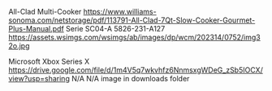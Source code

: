 <!-- Shark IonFlex Vacuum
https://support.sharkclean.com/hc/en-us/article_attachments/4402165895186/IF200_IF250Series_Manual_E_20180620_LR.pdf
IF200/250, IC205, UF280
N/A
https://mobileimages.lowes.com/productimages/66c2db13-9b09-4d06-824c-68455702af11/09588122.jpg?size=xl -->

All-Clad Multi-Cooker
https://www.williams-sonoma.com/netstorage/pdf/113791-All-Clad-7Qt-Slow-Cooker-Gourmet-Plus-Manual.pdf
Serie SC04-A
5826-231-A127
https://assets.wsimgs.com/wsimgs/ab/images/dp/wcm/202314/0752/img32o.jpg

Microsoft Xbox Series X
https://drive.google.com/file/d/1m4V5q7wkvhfz6NnmsxgWDeG_zSb5IOCX/view?usp=sharing
N/A
N/A
image in downloads folder

